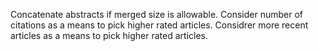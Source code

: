 Concatenate abstracts if merged size is allowable.
Consider number of citations as a means to pick higher rated articles.
Considrer more recent articles as a means to pick higher rated articles.
